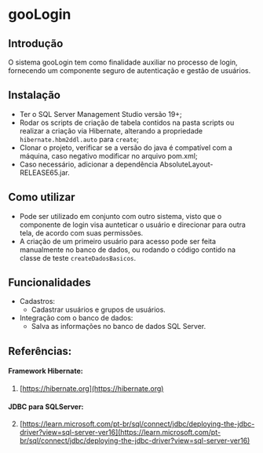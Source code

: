 #  gooLogin

## Introdução
O sistema gooLogin tem como finalidade auxiliar no processo de login, fornecendo um componente seguro de autenticação e gestão de usuários.

## Instalação
- Ter o SQL Server Management Studio versão 19+;
- Rodar os scripts de criação de tabela contidos na pasta scripts ou realizar a criação via Hibernate, alterando a propriedade `hibernate.hbm2ddl.auto` para `create`;
- Clonar o projeto, verificar se a versão do java é compatível com a máquina, caso negativo modificar no arquivo pom.xml;
- Caso necessário, adicionar a dependência AbsoluteLayout-RELEASE65.jar.

## Como utilizar
- Pode ser utilizado em conjunto com outro sistema, visto que o componente de login visa aunteticar o usuário e direcionar para outra tela, de acordo com suas permissões.
- A criação de um primeiro usuário para acesso pode ser feita manualmente no banco de dados, ou rodando o código contido na classe de teste `createDadosBasicos`.

## Funcionalidades
- Cadastros:
    - Cadastrar usuários e grupos de usuários.
- Integração com o banco de dados:
    - Salva as informações no banco de dados SQL Server.

## Referências:

#### Framework Hibernate:
1. [https://hibernate.org](https://hibernate.org)
#### JDBC para SQLServer:
2. [https://learn.microsoft.com/pt-br/sql/connect/jdbc/deploying-the-jdbc-driver?view=sql-server-ver16](https://learn.microsoft.com/pt-br/sql/connect/jdbc/deploying-the-jdbc-driver?view=sql-server-ver16)